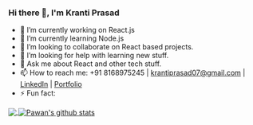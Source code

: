 ### Hi there 👋, I'm Kranti Prasad

- 🔭 I’m currently working on React.js
- 🌱 I’m currently learning Node.js
- 👯 I’m looking to collaborate on React based projects.
- 🤔 I’m looking for help with learning new stuff.
- 💬 Ask me about React and other tech stuff.
- 📫 How to reach me: +91 8168975245 | krantiprasad07@gmail.com | [LinkedIn](https://www.linkedin.com/in/kranti-prasad-690034131/) | [Portfolio](http://imkrantiprasad.me/krantiprasad/)
- ⚡ Fun fact: 

<a href="https://github.com/imkrantiprasad">
  <img align="center" src="https://github-readme-stats.vercel.app/api/top-langs/?username=imkrantiprasad&theme=dark&hide_langs_below=1" />
</a>
<a href="https://github.com/imkrantiprasad">
 <img align="center" src="https://github-readme-stats.vercel.app/api?username=imkrantiprasad&show_icons=true&theme=dracula&line_height=27" alt="Pawan's github stats"/>
</a>
